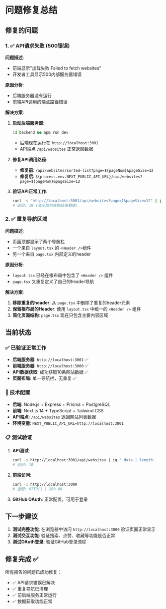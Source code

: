 # 问题修复总结

## 修复的问题

### 1. ✅ API请求失败 (500错误)

**问题描述**: 
- 前端显示"加载失败 Failed to fetch websites"
- 开发者工具显示500内部服务器错误

**原因分析**:
- 后端服务器没有运行
- 前端API调用的端点路径错误

**解决方案**:
1. **启动后端服务器**: 
   ```bash
   cd backend && npm run dev
   ```
   - 后端现在运行在 `http://localhost:3001`
   - API端点 `/api/websites` 正常返回数据

2. **修复API调用路径**:
   - **修复前**: `/api/websites/sorted-list?page=${pageNum}&pageSize=12`
   - **修复后**: `${process.env.NEXT_PUBLIC_API_URL}/api/websites?page=${pageNum}&pageSize=12`

3. **验证API正常工作**:
   ```bash
   curl -s "http://localhost:3001/api/websites?page=1&pageSize=12" | jq '.data | length'
   # 返回: 10 (表示成功获取10条数据)
   ```

### 2. ✅ 重复导航区域

**问题描述**: 
- 页面顶部显示了两个导航栏
- 一个来自 `layout.tsx` 的 `<Header />`组件
- 另一个来自 `page.tsx` 内部定义的header

**原因分析**:
- `layout.tsx` 已经在根布局中包含了 `<Header />` 组件
- `page.tsx` 又重复定义了自己的header导航

**解决方案**:
1. **移除重复的header**: 从 `page.tsx` 中删除了重复的header元素
2. **保留根布局的Header**: 使用 `layout.tsx` 中统一的 `<Header />` 组件
3. **简化页面结构**: `page.tsx` 现在只包含主要内容区域

## 当前状态

### ✅ 已验证正常工作
- **后端服务器**: `http://localhost:3001` ✅
- **前端服务器**: `http://localhost:3000` ✅  
- **API数据获取**: 成功获取10条网站数据 ✅
- **页面布局**: 单一导航栏，无重复 ✅

### 🔧 技术配置
- **后端**: Node.js + Express + Prisma + PostgreSQL
- **前端**: Next.js 14 + TypeScript + Tailwind CSS
- **API端点**: `/api/websites` 返回网站列表数据
- **环境变量**: `NEXT_PUBLIC_API_URL=http://localhost:3001`

### 📋 测试验证
1. **API测试**: 
   ```bash
   curl -s http://localhost:3001/api/websites | jq '.data | length'
   # 返回: 10
   ```

2. **前端访问**: 
   ```bash
   curl -I http://localhost:3000
   # 返回: HTTP/1.1 200 OK
   ```

3. **GitHub OAuth**: 正常配置，可用于登录

## 下一步建议

1. **测试完整功能**: 在浏览器中访问 `http://localhost:3000` 验证页面正常显示
2. **测试交互功能**: 验证搜索、点赞、收藏等功能是否正常
3. **测试OAuth登录**: 验证GitHub登录流程

## 修复完成 ✅

所有报告的问题已成功修复：
- ✅ API请求错误已解决
- ✅ 重复导航已清理
- ✅ 前后端服务正常运行
- ✅ 数据获取功能正常 